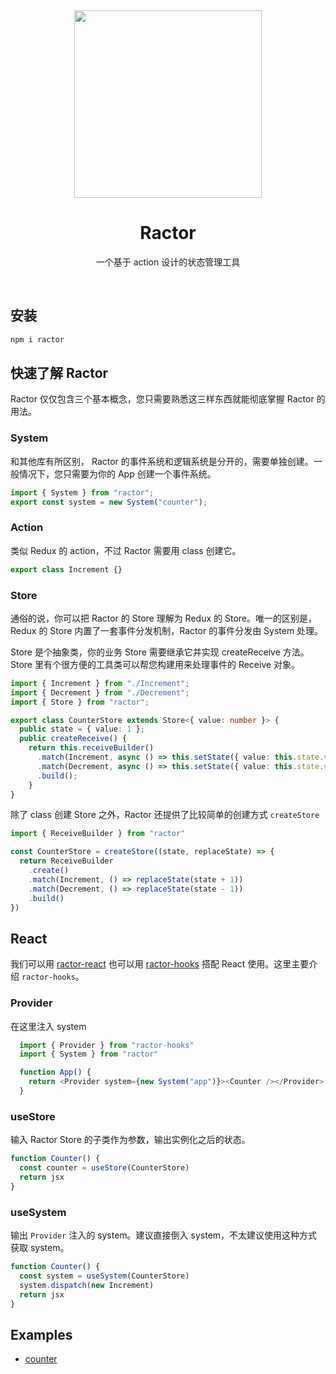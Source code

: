 <p>&nbsp;</p>
<p align='center'>
  <img src="http://acgfun.b0.upaiyun.com/image/ractor@300px.png" width="300" />
</p>
<h1 align="center">Ractor</h1>
<p align='center'>一个基于 action 设计的状态管理工具</p>
<p>&nbsp;</p>

## 安装

```sh
npm i ractor
```

## 快速了解 Ractor

Ractor 仅仅包含三个基本概念，您只需要熟悉这三样东西就能彻底掌握 Ractor 的用法。

### System
和其他库有所区别， Ractor 的事件系统和逻辑系统是分开的，需要单独创建。一般情况下，您只需要为你的 App 创建一个事件系统。


```ts
import { System } from "ractor";
export const system = new System("counter");
```

### Action

类似 Redux 的 action，不过 Ractor 需要用 class 创建它。

```ts
export class Increment {}
```

### Store

通俗的说，你可以把 Ractor 的 Store 理解为 Redux 的 Store。唯一的区别是，Redux 的 Store 内置了一套事件分发机制，Ractor 的事件分发由 System 处理。

Store 是个抽象类，你的业务 Store 需要继承它并实现 createReceive 方法。Store 里有个很方便的工具类可以帮您构建用来处理事件的 Receive 对象。

```ts
import { Increment } from "./Increment";
import { Decrement } from "./Decrement";
import { Store } from "ractor";

export class CounterStore extends Store<{ value: number }> {
  public state = { value: 1 };
  public createReceive() {
    return this.receiveBuilder()
      .match(Increment, async () => this.setState({ value: this.state.value + 1 }))
      .match(Decrement, async () => this.setState({ value: this.state.value - 1 }))
      .build();
    }
}
```

除了 class 创建 Store 之外，Ractor 还提供了比较简单的创建方式 `createStore`

```ts
import { ReceiveBuilder } from "ractor"

const CounterStore = createStore((state, replaceState) => {
  return ReceiveBuilder
    .create()
    .match(Increment, () => replaceState(state + 1))
    .match(Decrement, () => replaceState(state - 1))
    .build()
})
```

## React

我们可以用 [ractor-react](https://github.com/huangbinjie/ractor-react) 也可以用 [ractor-hooks](https://github.com/huangbinjie/ractor-hooks) 搭配 React 使用。这里主要介绍 `ractor-hooks`。

### Provider
在这里注入 system

```ts
  import { Provider } from "ractor-hooks"
  import { System } from "ractor"

  function App() {
    return <Provider system={new System("app")}><Counter /></Provider>
  }
```

### useStore
输入 Ractor Store 的子类作为参数，输出实例化之后的状态。

```ts
function Counter() {
  const counter = useStore(CounterStore)
  return jsx
}
```

### useSystem
输出 `Provider` 注入的 system。建议直接倒入 system，不太建议使用这种方式获取 system。

```ts
function Counter() {
  const system = useSystem(CounterStore)
  system.dispatch(new Increment)
  return jsx
}
```

## Examples

+ [counter](https://stackblitz.com/edit/ractor-hooks)

